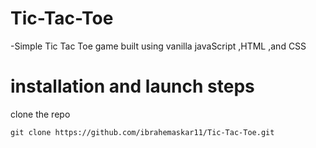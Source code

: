 # Tic-Tac-Toe
-Simple Tic Tac Toe game built using vanilla javaScript ,HTML ,and CSS

# installation and launch steps

clone the repo
```
git clone https://github.com/ibrahemaskar11/Tic-Tac-Toe.git
```
